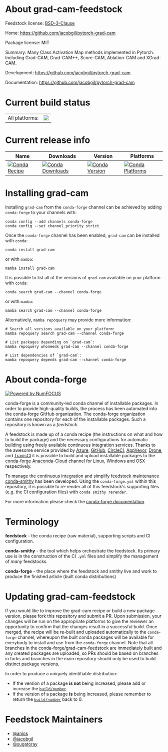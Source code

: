 About grad-cam-feedstock
========================

Feedstock license: [BSD-3-Clause](https://github.com/conda-forge/grad-cam-feedstock/blob/main/LICENSE.txt)

Home: https://github.com/jacobgil/pytorch-grad-cam

Package license: MIT

Summary: Many Class Activation Map methods implemented in Pytorch.
Including Grad-CAM, Grad-CAM++, Score-CAM, Ablation-CAM
and XGrad-CAM.


Development: https://github.com/jacobgil/pytorch-grad-cam

Documentation: https://github.com/jacobgil/pytorch-grad-cam

Current build status
====================


<table><tr><td>All platforms:</td>
    <td>
      <a href="https://dev.azure.com/conda-forge/feedstock-builds/_build/latest?definitionId=14832&branchName=main">
        <img src="https://dev.azure.com/conda-forge/feedstock-builds/_apis/build/status/grad-cam-feedstock?branchName=main">
      </a>
    </td>
  </tr>
</table>

Current release info
====================

| Name | Downloads | Version | Platforms |
| --- | --- | --- | --- |
| [![Conda Recipe](https://img.shields.io/badge/recipe-grad--cam-green.svg)](https://anaconda.org/conda-forge/grad-cam) | [![Conda Downloads](https://img.shields.io/conda/dn/conda-forge/grad-cam.svg)](https://anaconda.org/conda-forge/grad-cam) | [![Conda Version](https://img.shields.io/conda/vn/conda-forge/grad-cam.svg)](https://anaconda.org/conda-forge/grad-cam) | [![Conda Platforms](https://img.shields.io/conda/pn/conda-forge/grad-cam.svg)](https://anaconda.org/conda-forge/grad-cam) |

Installing grad-cam
===================

Installing `grad-cam` from the `conda-forge` channel can be achieved by adding `conda-forge` to your channels with:

```
conda config --add channels conda-forge
conda config --set channel_priority strict
```

Once the `conda-forge` channel has been enabled, `grad-cam` can be installed with `conda`:

```
conda install grad-cam
```

or with `mamba`:

```
mamba install grad-cam
```

It is possible to list all of the versions of `grad-cam` available on your platform with `conda`:

```
conda search grad-cam --channel conda-forge
```

or with `mamba`:

```
mamba search grad-cam --channel conda-forge
```

Alternatively, `mamba repoquery` may provide more information:

```
# Search all versions available on your platform:
mamba repoquery search grad-cam --channel conda-forge

# List packages depending on `grad-cam`:
mamba repoquery whoneeds grad-cam --channel conda-forge

# List dependencies of `grad-cam`:
mamba repoquery depends grad-cam --channel conda-forge
```


About conda-forge
=================

[![Powered by
NumFOCUS](https://img.shields.io/badge/powered%20by-NumFOCUS-orange.svg?style=flat&colorA=E1523D&colorB=007D8A)](https://numfocus.org)

conda-forge is a community-led conda channel of installable packages.
In order to provide high-quality builds, the process has been automated into the
conda-forge GitHub organization. The conda-forge organization contains one repository
for each of the installable packages. Such a repository is known as a *feedstock*.

A feedstock is made up of a conda recipe (the instructions on what and how to build
the package) and the necessary configurations for automatic building using freely
available continuous integration services. Thanks to the awesome service provided by
[Azure](https://azure.microsoft.com/en-us/services/devops/), [GitHub](https://github.com/),
[CircleCI](https://circleci.com/), [AppVeyor](https://www.appveyor.com/),
[Drone](https://cloud.drone.io/welcome), and [TravisCI](https://travis-ci.com/)
it is possible to build and upload installable packages to the
[conda-forge](https://anaconda.org/conda-forge) [Anaconda-Cloud](https://anaconda.org/)
channel for Linux, Windows and OSX respectively.

To manage the continuous integration and simplify feedstock maintenance
[conda-smithy](https://github.com/conda-forge/conda-smithy) has been developed.
Using the ``conda-forge.yml`` within this repository, it is possible to re-render all of
this feedstock's supporting files (e.g. the CI configuration files) with ``conda smithy rerender``.

For more information please check the [conda-forge documentation](https://conda-forge.org/docs/).

Terminology
===========

**feedstock** - the conda recipe (raw material), supporting scripts and CI configuration.

**conda-smithy** - the tool which helps orchestrate the feedstock.
                   Its primary use is in the construction of the CI ``.yml`` files
                   and simplify the management of *many* feedstocks.

**conda-forge** - the place where the feedstock and smithy live and work to
                  produce the finished article (built conda distributions)


Updating grad-cam-feedstock
===========================

If you would like to improve the grad-cam recipe or build a new
package version, please fork this repository and submit a PR. Upon submission,
your changes will be run on the appropriate platforms to give the reviewer an
opportunity to confirm that the changes result in a successful build. Once
merged, the recipe will be re-built and uploaded automatically to the
`conda-forge` channel, whereupon the built conda packages will be available for
everybody to install and use from the `conda-forge` channel.
Note that all branches in the conda-forge/grad-cam-feedstock are
immediately built and any created packages are uploaded, so PRs should be based
on branches in forks and branches in the main repository should only be used to
build distinct package versions.

In order to produce a uniquely identifiable distribution:
 * If the version of a package **is not** being increased, please add or increase
   the [``build/number``](https://docs.conda.io/projects/conda-build/en/latest/resources/define-metadata.html#build-number-and-string).
 * If the version of a package **is** being increased, please remember to return
   the [``build/number``](https://docs.conda.io/projects/conda-build/en/latest/resources/define-metadata.html#build-number-and-string)
   back to 0.

Feedstock Maintainers
=====================

* [@anjos](https://github.com/anjos/)
* [@jacobgil](https://github.com/jacobgil/)
* [@sugatoray](https://github.com/sugatoray/)

